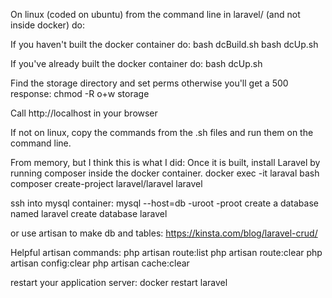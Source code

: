 On linux (coded on ubuntu) from the command line in laravel/ (and not inside docker) do:

If you haven't built the docker container do:
bash dcBuild.sh
bash dcUp.sh

If you've already built the docker container do:
bash dcUp.sh

Find the storage directory and set perms otherwise you'll get a 500 response:
chmod -R o+w storage

Call http://localhost in your browser

If not on linux, copy the commands from the .sh files and run them on the command line.

From memory, but I think this is what I did:
Once it is built, install Laravel by running composer inside the docker container.
docker exec -it laraval bash
composer create-project laravel/laravel laravel

ssh into mysql container:
mysql --host=db -uroot -proot
create a database named laravel
create database laravel

or use artisan to make db and tables:
https://kinsta.com/blog/laravel-crud/

Helpful artisan commands:
php artisan route:list
php artisan route:clear
php artisan config:clear
php artisan cache:clear

restart your application server:
docker restart laravel


